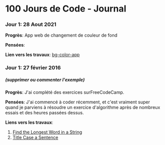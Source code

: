 # 100 Jours de Code - Journal

### Jour 1: 28 Aout 2021

**Progrès**: App web de changement de couleur de fond

**Pensées**: 

**Lien vers les travaux**: [bg-color-app](http://www.lien.com)

### Jour 1: 27 février 2016
##### (supprimer ou commenter l'exemple)

**Progrès**: J'ai complété des exercices surFreeCodeCamp.

**Pensées**: J'ai commencé à coder récemment, et c'est vraiment super quand je parviens à résoudre un exercice d'algorithme après de nombreux essais et des heures passées dessus.

**Liens vers les travaux**:
1. [Find the Longest Word in a String](https://www.freecodecamp.com/challenges/find-the-longest-word-in-a-string) 
2. [Title Case a Sentence](https://www.freecodecamp.com/challenges/title-case-a-sentence) 
